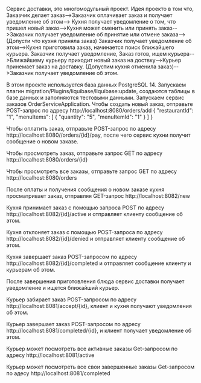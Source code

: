 Сервис доставки, это многомодульный проект. Идея проекто в том что, Заказчик делает заказ-->Заказчик оплачивает заказ и получает уведомление об этом-->
Кухня получает уведомление о том, что пришел новый заказ-->Кухня может оменить или принять заказ-->Заказчик получает уведомление об принятие или отмене заказа-->
(Допусти что кухня приняла заказ) Заказчик получает уведомление об этом-->Кухня приготовила заказ, начинается поиск ближайшего курьера. Заказчик получает уведомление,
Заказ готов, ищем курьера-->Ближайшему курьеру приходит новый заказ на доствку-->Курьер принемает заказ на доставку.
(Допустим кухня отменила заказ)-->Заказчик получает уведомление об этом.

В этом проекте используется база данных PostgreSQL 14. Запускаем плагин migration/Plugins/liquibase/liquibase:update, создаются таблицы в базе данных и заполняются тестовыми данными. Запускаем сервис заказов OrderServiceApplication. Чтобы создать новый заказ, отправьте POST-запрос по адресу http://localhost:8080/orders/add { "restaurantId": "1", "menuItems": [ { "quantity": "5", "menuItemId": "1" } ] }

Чтобы оплатить заказ, отправьте POST-запрос по адресу http://localhost:8080//orders/{id}/pay, после чего сервис кухни получит сообщение о новом заказе.

Чтобы просмотреть заказ, отправьте запрос GET по адресу http://localhost:8080/orders/{id}

Чтобы просмотреть все заказы, отправьте запрос GET по адресу http://localhost:8080/orders

После оплаты и получения сообщения о новом заказе кухня просматривает заказ, отправляя GET-запрос http://localhost:8082/new

Кухня принимает заказ с помощью запроса POST по адресу http://localhost:8082/{id}/active и отправляет клиенту сообщение об этом.

Кухня отклоняет заказ с помощью POST-запроса по адресу http://localhost:8082/{id}/denied и отправляет клиенту сообщение об этом.

Кухня завершает заказ POST-запросом по адресу http://localhost:8082/{id}/completed и отправляет сообщение клиенту и курьерам об этом.

После завершения приготовления блюда сервис доставки получает уведомление и ищется ближайший курьер.

Курьер забирает заказ POST-запросом по адресу http://localhost:8081/accept/{id}, клиент и кухня получают уведомления об этом.

Курьер завершает заказ POST-запросом по адресу http://localhost:8081/completed/{id}, и клиент получает уведомление об этом.

Курьер может посмотреть все активные заказы Get-запросом по адресу http://localhost:8081/active

Курьер может посмотреть все свои завершенные заказы Get-запросом по адесу http://localhost:8081/completed
